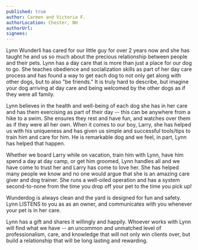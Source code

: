 ```yaml
---
published: true
author: Carmen and Victoria F.
authorLocation: Chester, NH
authorUrl:
signees:
---
```


Lynn Wunderli has cared for our little guy for over 2 years now and she has taught he and us so much about the precious relationship between people and their pets. Lynn has a day care that is more than just a place for our dog to go. She teaches obedience and socialization skills as part of her day care process and has found a way to get each dog to not only get along with other dogs, but to also "be friends." It is truly hard to describe, but imagine your dog arriving at day care and being welcomed by the other dogs as if they were all family.

Lynn believes in the health and well-being of each dog she has in her care and has them exercising as part of their day -- this can be anywhere from a hike to a swim. She ensures they rest and have fun, and watches over them as if they were all her own. When it comes to our boy, Larry, she has helped us with his uniqueness and has given us simple and successful tools/tips to train him and care for him. He is remarkable dog and we feel, in part, Lynn has helped that happen.

Whether we board Larry while on vacation, train him with Lynn, have him spend a day at day camp, or get him groomed, Lynn handles all and we have come to trust her and Larry has come to love her. She has helped many people we know and no one would argue that she is an amazing care giver and dog trainer. She runs a well-oiled operation and has a system second-to-none from the time you drop off your pet to the time you pick up!

Wunderdog is always clean and the yard is designed for fun and safety. Lynn LISTENS to you as as an owner, and communicates with you whenever your pet is in her care.

Lynn has a gift and shares it willingly and happily. Whoever works with Lynn will find what we have -- an uncommon and unmatched level of professionalism, care, and knowledge that will not only win clients over, but build a relationship that will be long lasting and rewarding.
